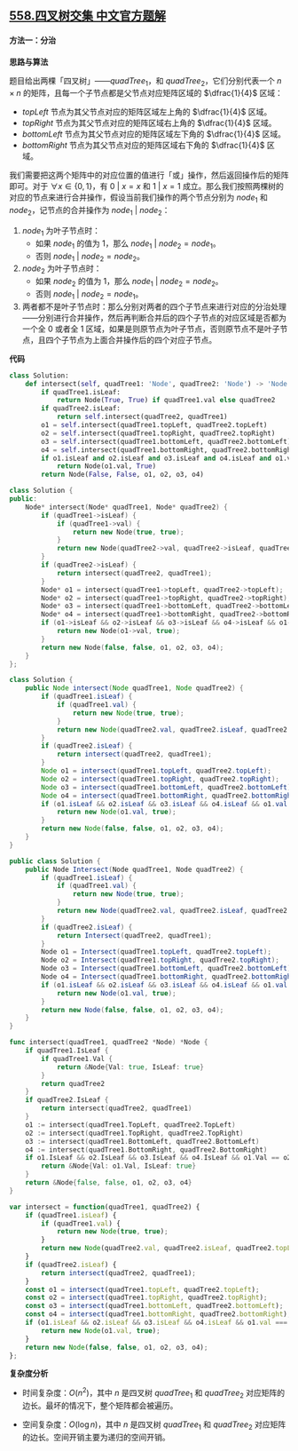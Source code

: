 ## [558.四叉树交集 中文官方题解](https://leetcode.cn/problems/logical-or-of-two-binary-grids-represented-as-quad-trees/solutions/100000/si-cha-shu-jiao-ji-by-leetcode-solution-wy1u)

#### 方法一：分治

**思路与算法**

题目给出两棵「四叉树」——$\textit{quadTree}_1$，和 $\textit{quadTree}_2$，它们分别代表一个 $n \times n$ 的矩阵，且每一个子节点都是父节点对应矩阵区域的 $\dfrac{1}{4}$ 区域：

- $\textit{topLeft}$ 节点为其父节点对应的矩阵区域左上角的 $\dfrac{1}{4}$ 区域。
- $\textit{topRight}$ 节点为其父节点对应的矩阵区域右上角的 $\dfrac{1}{4}$ 区域。
- $\textit{bottomLeft}$ 节点为其父节点对应的矩阵区域左下角的 $\dfrac{1}{4}$ 区域。
- $\textit{bottomRight}$ 节点为其父节点对应的矩阵区域右下角的 $\dfrac{1}{4}$ 区域。

我们需要把这两个矩阵中的对应位置的值进行「或」操作，然后返回操作后的矩阵即可。对于 $\forall x \in \{0,1\}$，有 $0 ~|~ x = x$ 和 $1 ~|~ x = 1$ 成立。那么我们按照两棵树的对应的节点来进行合并操作，假设当前我们操作的两个节点分别为 $\textit{node}_1$ 和 $\textit{node}_2$，记节点的合并操作为 $\textit{node}_1 ~|~ \textit{node}_2$：

1. $\textit{node}_1$ 为叶子节点时：
   - 如果 $\textit{node}_1$ 的值为 $1$，那么 $\textit{node}_1 ~|~ \textit{node}_2 = \textit{node}_1$。
   - 否则 $\textit{node}_1 ~|~ \textit{node}_2 = \textit{node}_2$。
2. $\textit{node}_2$ 为叶子节点时：
   - 如果 $\textit{node}_2$ 的值为 $1$，那么 $\textit{node}_1 ~|~ \textit{node}_2 = \textit{node}_2$。
   - 否则 $\textit{node}_1 ~|~ \textit{node}_2 = \textit{node}_1$。
3. 两者都不是叶子节点时：那么分别对两者的四个子节点来进行对应的分治处理——分别进行合并操作，然后再判断合并后的四个子节点的对应区域是否都为一个全 $0$ 或者全 $1$ 区域，如果是则原节点为叶子节点，否则原节点不是叶子节点，且四个子节点为上面合并操作后的四个对应子节点。

**代码**

```Python [sol1-Python3]
class Solution:
    def intersect(self, quadTree1: 'Node', quadTree2: 'Node') -> 'Node':
        if quadTree1.isLeaf:
            return Node(True, True) if quadTree1.val else quadTree2
        if quadTree2.isLeaf:
            return self.intersect(quadTree2, quadTree1)
        o1 = self.intersect(quadTree1.topLeft, quadTree2.topLeft)
        o2 = self.intersect(quadTree1.topRight, quadTree2.topRight)
        o3 = self.intersect(quadTree1.bottomLeft, quadTree2.bottomLeft)
        o4 = self.intersect(quadTree1.bottomRight, quadTree2.bottomRight)
        if o1.isLeaf and o2.isLeaf and o3.isLeaf and o4.isLeaf and o1.val == o2.val == o3.val == o4.val:
            return Node(o1.val, True)
        return Node(False, False, o1, o2, o3, o4)
```

```C++ [sol1-C++]
class Solution {
public:
    Node* intersect(Node* quadTree1, Node* quadTree2) {
        if (quadTree1->isLeaf) {
            if (quadTree1->val) {
                return new Node(true, true);
            }
            return new Node(quadTree2->val, quadTree2->isLeaf, quadTree2->topLeft, quadTree2->topRight, quadTree2->bottomLeft, quadTree2->bottomRight);
        }
        if (quadTree2->isLeaf) {
            return intersect(quadTree2, quadTree1);
        }
        Node* o1 = intersect(quadTree1->topLeft, quadTree2->topLeft);
        Node* o2 = intersect(quadTree1->topRight, quadTree2->topRight);
        Node* o3 = intersect(quadTree1->bottomLeft, quadTree2->bottomLeft);
        Node* o4 = intersect(quadTree1->bottomRight, quadTree2->bottomRight);
        if (o1->isLeaf && o2->isLeaf && o3->isLeaf && o4->isLeaf && o1->val == o2->val && o1->val == o3->val && o1->val == o4->val) {
            return new Node(o1->val, true);
        }
        return new Node(false, false, o1, o2, o3, o4);
    }
};
```

```Java [sol1-Java]
class Solution {
    public Node intersect(Node quadTree1, Node quadTree2) {
        if (quadTree1.isLeaf) {
            if (quadTree1.val) {
                return new Node(true, true);
            }
            return new Node(quadTree2.val, quadTree2.isLeaf, quadTree2.topLeft, quadTree2.topRight, quadTree2.bottomLeft, quadTree2.bottomRight);
        }
        if (quadTree2.isLeaf) {
            return intersect(quadTree2, quadTree1);
        }
        Node o1 = intersect(quadTree1.topLeft, quadTree2.topLeft);
        Node o2 = intersect(quadTree1.topRight, quadTree2.topRight);
        Node o3 = intersect(quadTree1.bottomLeft, quadTree2.bottomLeft);
        Node o4 = intersect(quadTree1.bottomRight, quadTree2.bottomRight);
        if (o1.isLeaf && o2.isLeaf && o3.isLeaf && o4.isLeaf && o1.val == o2.val && o1.val == o3.val && o1.val == o4.val) {
            return new Node(o1.val, true);
        }
        return new Node(false, false, o1, o2, o3, o4);
    }
}
```

```C# [sol1-C#]
public class Solution {
    public Node Intersect(Node quadTree1, Node quadTree2) {
        if (quadTree1.isLeaf) {
            if (quadTree1.val) {
                return new Node(true, true);
            }
            return new Node(quadTree2.val, quadTree2.isLeaf, quadTree2.topLeft, quadTree2.topRight, quadTree2.bottomLeft, quadTree2.bottomRight);
        }
        if (quadTree2.isLeaf) {
            return Intersect(quadTree2, quadTree1);
        }
        Node o1 = Intersect(quadTree1.topLeft, quadTree2.topLeft);
        Node o2 = Intersect(quadTree1.topRight, quadTree2.topRight);
        Node o3 = Intersect(quadTree1.bottomLeft, quadTree2.bottomLeft);
        Node o4 = Intersect(quadTree1.bottomRight, quadTree2.bottomRight);
        if (o1.isLeaf && o2.isLeaf && o3.isLeaf && o4.isLeaf && o1.val == o2.val && o1.val == o3.val && o1.val == o4.val) {
            return new Node(o1.val, true);
        }
        return new Node(false, false, o1, o2, o3, o4);
    }
}
```

```go [sol1-Golang]
func intersect(quadTree1, quadTree2 *Node) *Node {
    if quadTree1.IsLeaf {
        if quadTree1.Val {
            return &Node{Val: true, IsLeaf: true}
        }
        return quadTree2
    }
    if quadTree2.IsLeaf {
        return intersect(quadTree2, quadTree1)
    }
    o1 := intersect(quadTree1.TopLeft, quadTree2.TopLeft)
    o2 := intersect(quadTree1.TopRight, quadTree2.TopRight)
    o3 := intersect(quadTree1.BottomLeft, quadTree2.BottomLeft)
    o4 := intersect(quadTree1.BottomRight, quadTree2.BottomRight)
    if o1.IsLeaf && o2.IsLeaf && o3.IsLeaf && o4.IsLeaf && o1.Val == o2.Val && o1.Val == o3.Val && o1.Val == o4.Val {
        return &Node{Val: o1.Val, IsLeaf: true}
    }
    return &Node{false, false, o1, o2, o3, o4}
}
```

```JavaScript [sol1-JavaScript]
var intersect = function(quadTree1, quadTree2) {
    if (quadTree1.isLeaf) {
        if (quadTree1.val) {
            return new Node(true, true);
        }
        return new Node(quadTree2.val, quadTree2.isLeaf, quadTree2.topLeft, quadTree2.topRight, quadTree2.bottomLeft, quadTree2.bottomRight);
    }
    if (quadTree2.isLeaf) {
        return intersect(quadTree2, quadTree1);
    }
    const o1 = intersect(quadTree1.topLeft, quadTree2.topLeft);
    const o2 = intersect(quadTree1.topRight, quadTree2.topRight);
    const o3 = intersect(quadTree1.bottomLeft, quadTree2.bottomLeft);
    const o4 = intersect(quadTree1.bottomRight, quadTree2.bottomRight);
    if (o1.isLeaf && o2.isLeaf && o3.isLeaf && o4.isLeaf && o1.val === o2.val && o1.val === o3.val && o1.val === o4.val) {
        return new Node(o1.val, true);
    }
    return new Node(false, false, o1, o2, o3, o4);
};
```

**复杂度分析**

- 时间复杂度：$O(n^2)$，其中 $n$ 是四叉树 $\textit{quadTree}_1$ 和 $\textit{quadTree}_2$ 对应矩阵的边长。最坏的情况下，整个矩阵都会被遍历。

- 空间复杂度：$O(\log n)$，其中 $n$ 是四叉树 $\textit{quadTree}_1$ 和 $\textit{quadTree}_2$ 对应矩阵的边长。空间开销主要为递归的空间开销。